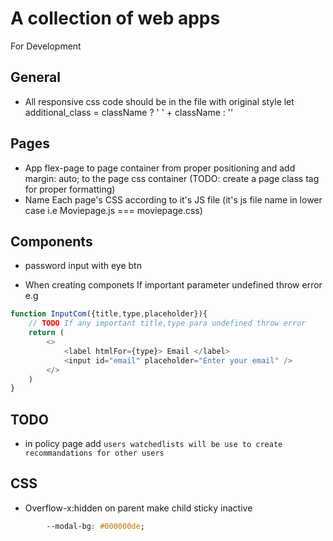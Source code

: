 # A collection of web apps

For Development

## General

- All responsive css code should be in the file with original style
let additional_class = className ? ' ' + className : ''

## Pages

- App flex-page to page container from proper positioning and add margin: auto; to the page css container (TODO: create a page class tag for proper formatting)
- Name Each page's CSS according to it's JS file (it's js file name in lower case i.e Moviepage.js === moviepage.css)

## Components

- password input with eye btn

- When creating componets If important parameter undefined throw error
e.g

```js
function InputCom({title,type,placeholder}){
    // TODO If any important title,type para undefined throw error
    return (
        <>
            <label htmlFor={type}> Email </label>
            <input id="email" placeholder="Enter your email" />
        </>
    )
}

```

## TODO

- in policy page add `users watchedlists will be use to create recommandations for other users`

## CSS

- Overflow-x:hidden on parent make child sticky inactive

```css
        --modal-bg: #000000de;
```
